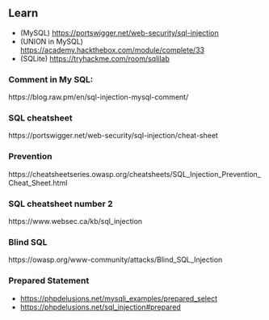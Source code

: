 <h2>Learn</h2>

- (MySQL) https://portswigger.net/web-security/sql-injection
- (UNION in MySQL) https://academy.hackthebox.com/module/complete/33 
- (SQLite) https://tryhackme.com/room/sqlilab
<h3>Comment in My SQL:</h3> https://blog.raw.pm/en/sql-injection-mysql-comment/
<h3>SQL cheatsheet</h3>https://portswigger.net/web-security/sql-injection/cheat-sheet
<h3>Prevention</h3>https://cheatsheetseries.owasp.org/cheatsheets/SQL_Injection_Prevention_Cheat_Sheet.html
<h3>SQL cheatsheet number 2</h3>https://www.websec.ca/kb/sql_injection
<h3>Blind SQL</h3> https://owasp.org/www-community/attacks/Blind_SQL_Injection
<h3>Prepared Statement</h3>

- https://phpdelusions.net/mysqli_examples/prepared_select       
- https://phpdelusions.net/sql_injection#prepared
